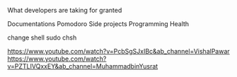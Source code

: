 What developers are taking for granted

Documentations
Pomodoro
Side projects
Programming
Health

change shell
sudo chsh

https://www.youtube.com/watch?v=PcbSgSJxIBc&ab_channel=VishalPawar
https://www.youtube.com/watch?v=PZTLIVQxxEY&ab_channel=MuhammadbinYusrat
